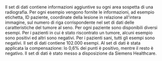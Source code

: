 Il set di dati contiene informazioni aggiuntive su ogni area sospetta di una radiografia. Per ogni esempio vengono fornite le informazioni, ad esempio etichetta, ID paziente, coordinate della lesione in relazione all'intera immagine, sul numero di riga corrispondente nel set di dati delle caratteristiche del tumore al seno. Per ogni paziente sono disponibili diversi esempi. Per i pazienti in cui è stato riscontrato un tumore, alcuni esempio sono positivi ed altri sono negativi. Per i pazienti sani, tutti gli esempi sono negativi. Il set di dati contiene 102.000 esempi. Al set di dati è stata applicata la compensazione: lo 0,6% dei punti è positivo, mentre il resto è negativo. Il set di dati è stato messo a disposizione da Siemens Healthcare.

<!---HONumber=Oct15_HO3-->